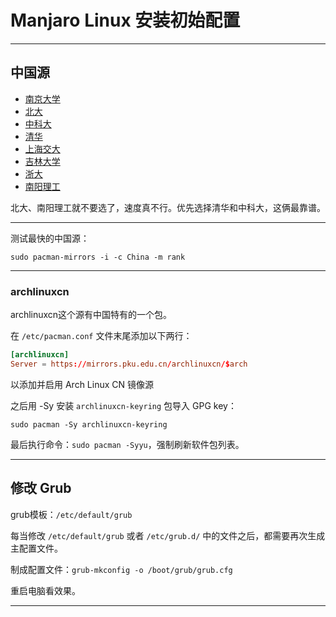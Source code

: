 
# Manjaro Linux 安装初始配置

---


## 中国源


* [南京大学](https://mirror.nju.edu.cn)
* [北大](https://mirrors.pku.edu.cn)
* [中科大](https://mirrors.ustc.edu.cn)
* [清华](https://mirrors.tuna.tsinghua.edu.cn)
* [上海交大](https://mirror.sjtu.edu.cn)
* [吉林大学](https://mirrors.jlu.edu.cn)
* [浙大](https://mirrors.zju.edu.cn)
* [南阳理工](https://mirror.nyist.edu.cn)


北大、南阳理工就不要选了，速度真不行。优先选择清华和中科大，这俩最靠谱。


------------------------------

测试最快的中国源：

`sudo pacman-mirrors -i -c China -m rank`

--------------------------


### archlinuxcn

archlinuxcn这个源有中国特有的一个包。

在 `/etc/pacman.conf` 文件末尾添加以下两行：

```conf
[archlinuxcn]
Server = https://mirrors.pku.edu.cn/archlinuxcn/$arch
```

以添加并启用 Arch Linux CN 镜像源

之后用 -Sy 安装 `archlinuxcn-keyring` 包导入 GPG key：

`sudo pacman -Sy archlinuxcn-keyring`

最后执行命令：`sudo pacman -Syyu`，强制刷新软件包列表。



----

## 修改 Grub

grub模板：`/etc/default/grub`

每当修改 `/etc/default/grub` 或者 `/etc/grub.d/` 中的文件之后，都需要再次生成主配置文件。

制成配置文件：`grub-mkconfig -o /boot/grub/grub.cfg`

重启电脑看效果。

---







